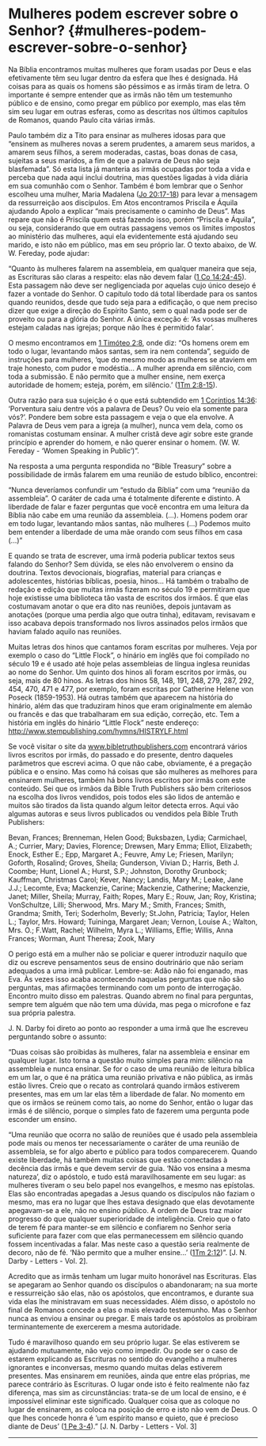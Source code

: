 # Mulheres podem escrever sobre o Senhor? {#mulheres-podem-escrever-sobre-o-senhor}

Na Bíblia encontramos muitas mulheres que foram usadas por Deus e elas efetivamente têm seu lugar dentro da esfera que lhes é designada. Há coisas para as quais os homens são péssimos e as irmãs tiram de letra. O importante é sempre entender que as irmãs não têm um testemunho público e de ensino, como pregar em público por exemplo, mas elas têm sim seu lugar em outras esferas, como as descritas nos últimos capítulos de Romanos, quando Paulo cita várias irmãs.

Paulo também diz a Tito para ensinar as mulheres idosas para que “ensinem as mulheres novas a serem prudentes, a amarem seus maridos, a amarem seus filhos, a serem moderadas, castas, boas donas de casa, sujeitas a seus maridos, a fim de que a palavra de Deus não seja blasfemada”. Só esta lista já manteria as irmãs ocupadas por toda a vida e perceba que nada aqui inclui doutrina, mas questões ligadas à vida diária em sua comunhão com o Senhor. Também é bom lembrar que o Senhor escolheu uma mulher, Maria Madalena ([Jo 20:17-18](http://bibliaonline.com.br/acf/jo/20/17-18)) para levar a mensagem da ressurreição aos discípulos. Em Atos encontramos Priscila e Áquila ajudando Apolo a explicar “mais precisamente o caminho de Deus”. Mas repare que não é Priscila quem está fazendo isso, porém “Priscila e Áquila”, ou seja, considerando que em outras passagens vemos os limites impostos ao ministério das mulheres, aqui ela evidentemente está ajudando seu marido, e isto não em público, mas em seu próprio lar. O texto abaixo, de W. W. Fereday, pode ajudar:

“Quanto às mulheres falarem na assembleia, em qualquer maneira que seja, as Escrituras são claras a respeito: elas não devem falar ([1 Co 14:24-45](http://bibliaonline.com.br/acf/1co/14/24-45)). Esta passagem não deve ser negligenciada por aquelas cujo único desejo é fazer a vontade do Senhor. O capítulo todo dá total liberdade para os santos quando reunidos, desde que tudo seja para a edificação, o que nem preciso dizer que exige a direção do Espírito Santo, sem o qual nada pode ser de proveito ou para a glória do Senhor. A única exceção é: ‘As vossas mulheres estejam caladas nas igrejas; porque não lhes é permitido falar’.

O mesmo encontramos em [1 Timóteo 2:8](http://bibliaonline.com.br/acf/1tm/2/8), onde diz: “Os homens orem em todo o lugar, levantando mãos santas, sem ira nem contenda”, seguido de instruções para mulheres, ‘que do mesmo modo as mulheres se ataviem em traje honesto, com pudor e modéstia... A mulher aprenda em silêncio, com toda a submissão. E não permito que a mulher ensine, nem exerça autoridade de homem; esteja, porém, em silêncio.’ ([1Tm 2:8-15](http://bibliaonline.com.br/acf/1tm/2/8-15)).

Outra razão para sua sujeição é o que está subtendido em [1 Coríntios 14:36](http://bibliaonline.com.br/acf/1co/14/36): ‘Porventura saiu dentre vós a palavra de Deus? Ou veio ela somente para vós?’. Pondere bem sobre esta passagem e veja o que ela envolve. A Palavra de Deus vem para a igreja (a mulher), nunca vem dela, como os romanistas costumam ensinar. A mulher cristã deve agir sobre este grande princípio e aprender do homem, e não querer ensinar o homem. (W. W. Fereday - ‘Women Speaking in Public’)”.

Na resposta a uma pergunta respondida no “Bible Treasury” sobre a possibilidade de irmãs falarem em uma reunião de estudo bíblico, encontrei:

“Nunca deveríamos confundir um “estudo da Bíblia” com uma “reunião da assembleia”. O caráter de cada uma é totalmente diferente e distinto. A liberdade de falar e fazer perguntas que você encontra em uma leitura da Bíblia não cabe em uma reunião da assembleia. (...). Homens podem orar em todo lugar, levantando mãos santas, não mulheres (...) Podemos muito bem entender a liberdade de uma mãe orando com seus filhos em casa (...)”

E quando se trata de escrever, uma irmã poderia publicar textos seus falando do Senhor? Sem dúvida, se eles não envolverem o ensino da doutrina. Textos devocionais, biografias, material para crianças e adolescentes, histórias bíblicas, poesia, hinos... Há também o trabalho de redação e edição que muitas irmãs fizeram no século 19 e permitiram que hoje existisse uma biblioteca tão vasta de escritos dos irmãos. É que elas costumavam anotar o que era dito nas reuniões, depois juntavam as anotações (porque uma perdia algo que outra tinha), editavam, revisavam e isso acabava depois transformado nos livros assinados pelos irmãos que haviam falado aquilo nas reuniões.

Muitas letras dos hinos que cantamos foram escritas por mulheres. Veja por exemplo o caso do “Little Flock”, o hinário em inglês que foi compilado no século 19 e é usado até hoje pelas assembleias de língua inglesa reunidas ao nome do Senhor. Um quinto dos hinos ali foram escritos por irmãs, ou seja, mais de 80 hinos. As letras dos hinos 58, 148, 191, 248, 279, 287, 292, 454, 470, 471 e 477, por exemplo, foram escritas por Catherine Helene von Poseck (1859-1953). Há outras também que aparecem na história do hinário, além das que traduziram hinos que eram originalmente em alemão ou francês e das que trabalharam em sua edição, correção, etc. Tem a história em inglês do hinário “Little Flock” neste endereço: http://www.stempublishing.com/hymns/HISTRYLF.html

Se você visitar o site da www.bibletruthpublishers.com encontrará vários livros escritos por irmãs, do passado e do presente, dentro daqueles parâmetros que escrevi acima. O que não cabe, obviamente, é a pregação pública e o ensino. Mas como há coisas que são mulheres as melhores para ensinarem mulheres, também há bons livros escritos por irmãs com este conteúdo. Sei que os irmãos da Bible Truth Publishers são bem criteriosos na escolha dos livros vendidos, pois todos eles são lidos de antemão e muitos são tirados da lista quando algum leitor detecta erros. Aqui vão algumas autoras e seus livros publicados ou vendidos pela Bible Truth Publishers:

Bevan, Frances; Brenneman, Helen Good; Buksbazen, Lydia; Carmichael, A.; Currier, Mary; Davies, Florence; Drewsen, Mary Emma; Elliot, Elizabeth; Enock, Esther E.; Epp, Margaret A.; Feuvre, Amy Le; Friesen, Marilyn; Goforth, Rosalind; Groves, Sheila; Gunderson, Vivian D.; Harris, Beth J. Coombe; Hunt, Lionel A.; Hurst, S.P.; Johnston, Dorothy Grunbock; Kauffman, Christmas Carol; Kever, Nancy; Landis, Mary M.; Leake, Jane J.J.; Lecomte, Eva; Mackenzie, Carine; Mackenzie, Catherine; Mackenzie, Janet; Miller, Sheila; Murray, Faith; Ropes, Mary E.; Rouw, Jan; Roy, Kristina; VonSchultze, Lilli; Sherwood, Mrs. Mary M.; Smith, Frances; Smith, Grandma; Smith, Teri; Soderholm, Beverly; St.John, Patricia; Taylor, Helen L.; Taylor, Mrs. Howard; Tuininga, Margaret Jean; Vernon, Louise A.; Walton, Mrs. O.; F.Watt, Rachel; Wilhelm, Myra L.; Williams, Effie; Willis, Anna Frances; Worman, Aunt Theresa; Zook, Mary

O perigo está em a mulher não se policiar e querer introduzir naquilo que diz ou escreve pensamentos seus de ensino doutrinário que não seriam adequados a uma irmã publicar. Lembre-se: Adão não foi enganado, mas Eva. Às vezes isso acaba acontecendo naquelas perguntas que não são perguntas, mas afirmações terminando com um ponto de interrogação. Encontro muito disso em palestras. Quando abrem no final para perguntas, sempre tem alguém que não tem uma dúvida, mas pega o microfone e faz sua própria palestra.

J. N. Darby foi direto ao ponto ao responder a uma irmã que lhe escreveu perguntando sobre o assunto:

“Duas coisas são proibidas às mulheres, falar na assembleia e ensinar em qualquer lugar. Isto torna a questão muito simples para mim: silêncio na assembleia e nunca ensinar. Se for o caso de uma reunião de leitura bíblica em um lar, o que é na prática uma reunião privativa e não pública, as irmãs estão livres. Creio que o recato as controlará quando irmãos estiverem presentes, mas em um lar elas têm a liberdade de falar. No momento em que os irmãos se reúnem como tais, ao nome do Senhor, então o lugar das irmãs é de silêncio, porque o simples fato de fazerem uma pergunta pode esconder um ensino.

“Uma reunião que ocorra no salão de reuniões que é usado pela assembleia pode mais ou menos ter necessariamente o caráter de uma reunião de assembleia, se for algo aberto e público para todos comparecerem. Quando existe liberdade, há também muitas coisas que estão conectadas à decência das irmãs e que devem servir de guia. ‘Não vos ensina a mesma natureza’, diz o apóstolo, e tudo está maravilhosamente em seu lugar: as mulheres tiveram o seu belo papel nos evangelhos, e mesmo nas epístolas. Elas são encontradas apegadas a Jesus quando os discípulos não faziam o mesmo, mas era no lugar que lhes estava designado que elas devotamente apegavam-se a ele, não no ensino público. A ordem de Deus traz maior progresso do que qualquer superioridade de inteligência. Creio que o fato de terem fé para manter-se em silêncio e confiarem no Senhor seria suficiente para fazer com que elas permanecessem em silêncio quando fossem incentivadas a falar. Mas neste caso a questão seria realmente de decoro, não de fé. ‘Não permito que a mulher ensine...’ ([1Tm 2:12](http://bibliaonline.com.br/acf/1tm/2/12))”. [J. N. Darby - Letters - Vol. 2].

Acredito que as irmãs tenham um lugar muito honorável nas Escrituras. Elas se apegaram ao Senhor quando os discípulos o abandonaram; na sua morte e ressurreição são elas, não os apóstolos, que encontramos, e durante sua vida elas lhe ministravam em suas necessidades. Além disso, o apóstolo no final de Romanos concede a elas o mais elevado testemunho. Mas o Senhor nunca as enviou a ensinar ou pregar. E mais tarde os apóstolos as proibiram terminantemente de exercerem a mesma autoridade.

Tudo é maravilhoso quando em seu próprio lugar. Se elas estiverem se ajudando mutuamente, não vejo como impedir. Ou pode ser o caso de estarem explicando as Escrituras no sentido do evangelho a mulheres ignorantes e inconversas, mesmo quando muitas delas estiverem presentes. Mas ensinarem em reuniões, ainda que entre elas próprias, me parece contrário às Escrituras. O lugar onde isto é feito realmente não faz diferença, mas sim as circunstâncias: trata-se de um local de ensino, e é impossível eliminar este significado. Qualquer coisa que as coloque no lugar de ensinarem, as coloca na posição de erro e isto não vem de Deus. O que lhes concede honra é ‘um espírito manso e quieto, que é precioso diante de Deus’ ([1 Pe 3-4](http://bibliaonline.com.br/acf/1pe/3/4)).” [J. N. Darby - Letters - Vol. 3]

*****